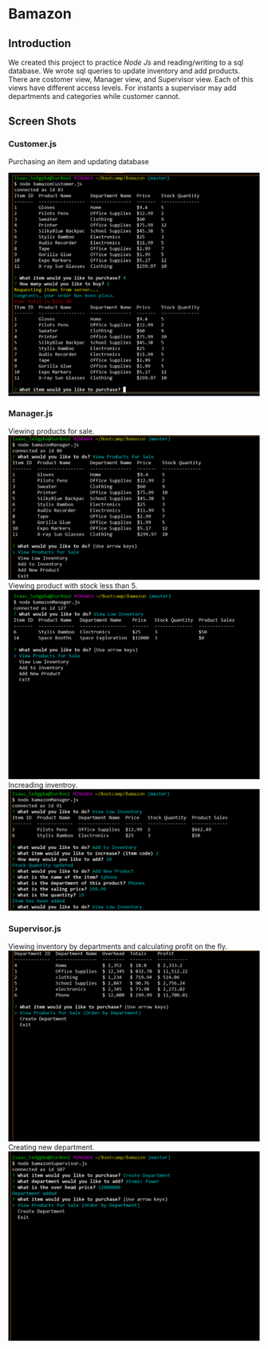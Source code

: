 # Bamazon
## Introduction
We created this project to practice *Node Js* and reading/writing to a sql database. We wrote sql queries to update inventory and add products. There are costomer view, Manager view, and Supervisor view. Each of this views have different access levels. For instants a supervisor may add departments and categories while customer cannot. 


## Screen Shots
### Customer.js
<p> Purchasing an item and updating database</p>

![Screen Shots](./images/Screenshot1.png)
<br>
### Manager.js
Viewing products for sale. 
![Screen Shots](./images/Screenshot2.png)
<br>
Viewing product with stock less than 5.
![Screen Shots](./images/Screenshot3.png)
<br>
Increading inventroy.
![Screen Shots](./images/Screenshot4.png)
<br>
### Supervisor.js
Viewing inventory by departments and calculating profit on the fly. 
![Screen Shots](./images/Screenshot5.png)
<br>
Creating new department. 
![Screen Shots](./images/Screenshot6.png)
<br>
